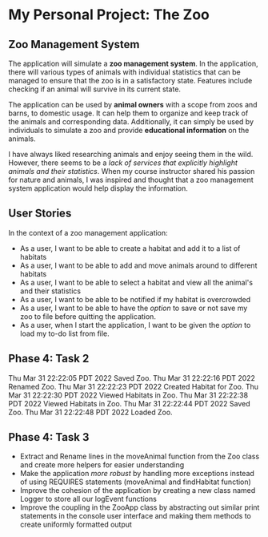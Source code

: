 # My Personal Project: The Zoo 

## Zoo Management System

The application will simulate a **zoo management system**. In the application, there will various types of animals 
with individual statistics that can be managed to ensure that the zoo is in a satisfactory state. Features include 
checking if an animal will survive in its current state. 

The application can be used by **animal owners** with a scope from zoos and barns, to domestic usage. It can help them 
to organize and keep track of the animals and corresponding data. Additionally, it can simply be used by individuals
to simulate a zoo and provide **educational information** on the animals. 

I have always liked researching animals and enjoy seeing them in the wild. However, there seems to be a *lack of services
that explicitly highlight animals and their statistics*. When my course instructor shared his passion for nature 
and animals, I was inspired and thought that a zoo management system application would help display 
the information.

## User Stories 

In the context of a zoo management application:

- As a user, I want to be able to create a habitat and add it to a list of habitats
- As a user, I want to be able to add and move animals around to different habitats
- As a user, I want to be able to select a habitat and view all the animal's and their statistics
- As a user, I want to be able to be notified if my habitat is overcrowded
- As a user, I want to be able to have the *option* to save or not save my zoo to file before quitting the application.
- As a user, when I start the application, I want to be given the *option* to load my to-do list from file.

## Phase 4: Task 2

Thu Mar 31 22:22:05 PDT 2022
Saved Zoo.
Thu Mar 31 22:22:16 PDT 2022
Renamed Zoo.
Thu Mar 31 22:22:23 PDT 2022
Created Habitat for Zoo.
Thu Mar 31 22:22:30 PDT 2022
Viewed Habitats in Zoo.
Thu Mar 31 22:22:38 PDT 2022
Viewed Habitats in Zoo.
Thu Mar 31 22:22:44 PDT 2022
Saved Zoo.
Thu Mar 31 22:22:48 PDT 2022
Loaded Zoo. 

## Phase 4: Task 3

- Extract and Rename lines in the moveAnimal function from the Zoo class and create more helpers for easier understanding
- Make the application *more robust* by handling more exceptions instead of using REQUIRES statements 
(moveAnimal and findHabitat function)
- Improve the cohesion of the application by creating a new class named Logger to store all our logEvent functions
- Improve the coupling in the ZooApp class by abstracting out similar print statements in the console user interface and
making them methods to create uniformly formatted output